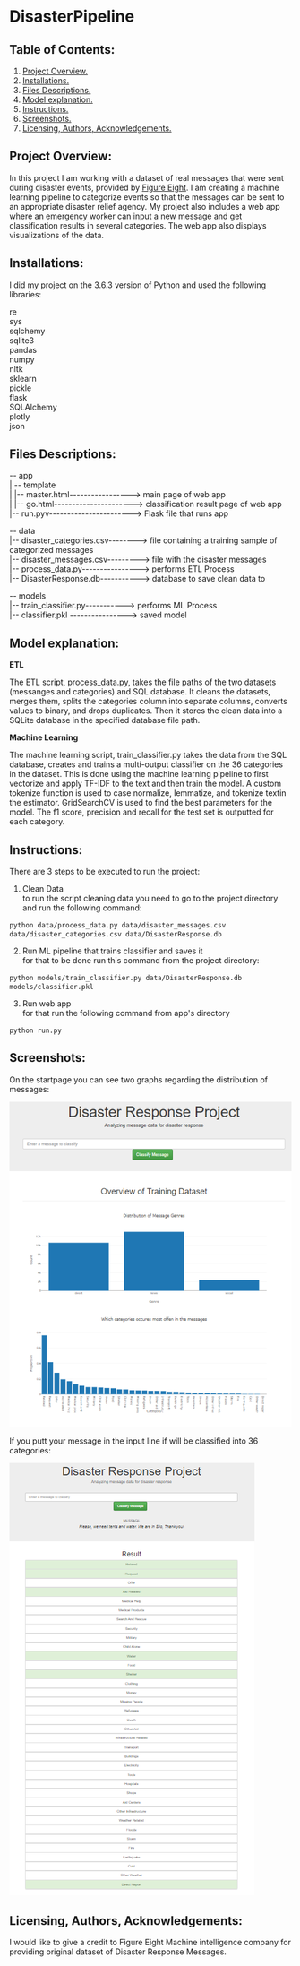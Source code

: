 # DisasterPipeline


## Table of Contents:
1. [ Project Overview.](#prov)
2. [Installations.](#instal)
3. [Files Descriptions.](#fd)
4. [Model explanation.](#me)
5. [Instructions.](#instr)
6. [Screenshots.](#scr)
7. [Licensing, Authors, Acknowledgements.](#li)


<a name="prov"></a>
## Project Overview:

In this project I am working with a dataset of real messages that were sent during disaster events, provided by [Figure Eight](https://www.figure-eight.com).
I am creating a machine learning pipeline to categorize events so that the messages can be sent to an appropriate disaster relief agency.
My project also includes a web app where an emergency worker can input a new message and get classification results in several categories.
The web app also displays visualizations of the data. 


<a name="instal"></a>
## Installations:

I did my project on the 3.6.3  version of Python and used the following libraries:

re<br />
sys<br />
sqlchemy<br />
sqlite3<br />
pandas<br />
numpy<br />
nltk<br />
sklearn<br />
pickle<br />
flask<br />
SQLAlchemy<br />
plotly<br />
json<br />


<a name="fd"></a>
## Files Descriptions:

-- app<br />
| -- template<br />
| |-- master.html-----------------> main page of web app<br />
| |-- go.html----------------------> classification result page of web app<br />
|--  run.pyv-----------------------> Flask file that runs app<br />

-- data<br />
|-- disaster_categories.csv--------> file containing a training sample of categorized messages<br />
|-- disaster_messages.csv---------> file with the disaster messages<br />
|-- process_data.py----------------> performs ETL Process<br />
|-- DisasterResponse.db-----------> database to save clean data to<br />

-- models<br />
|-- train_classifier.py-----------> performs ML Process<br />
|-- classifier.pkl ----------------> saved model<br />


<a name="me"></a>
## Model explanation:

**ETL**

The ETL script, process_data.py, takes the file paths of the two datasets (messanges and categories) and SQL database.
It cleans the datasets, merges them, splits the categories column into separate columns, converts values to binary, and drops duplicates.
Then it stores the clean data into a SQLite database in the specified database file path.

**Machine Learning**

The machine learning script, train_classifier.py takes the data from the SQL database, creates and trains a multi-output classifier on the 36 categories in the dataset.
This is done using the machine learning pipeline to first vectorize and apply TF-IDF to the text and then train the model.
A custom tokenize function is used to case normalize, lemmatize, and tokenize textin the estimator.
GridSearchCV is used to find the best parameters for the model. 
The f1 score, precision and recall for the test set is outputted for each category.

<a name="instr"></a>
## Instructions:

There are 3 steps to be executed to run the project:

1. Clean Data<br />
to run the script cleaning data you need to go to the project directory and run the following command:
```
python data/process_data.py data/disaster_messages.csv data/disaster_categories.csv data/DisasterResponse.db
```
2. Run ML pipeline that trains classifier and saves it<br />
for that to be done run this command from the project directory:
```
python models/train_classifier.py data/DisasterResponse.db models/classifier.pkl
```
3. Run web app<br />
for that run the following command from app's directory
```
python run.py
```
<a name="scr"></a>
## Screenshots:

On the startpage you can see two graphs regarding the distribution of messages: 

![Graph1](/screenshots/Screenshot1.png)

If you putt your message in the input line if will be classified into 36 categories:

![Graph2](/screenshots/Screenshot2.png)


<a name="li"></a>
## Licensing, Authors, Acknowledgements:

I would like to give a credit to Figure Eight Machine intelligence company for providing original dataset of Disaster Response Messages.
